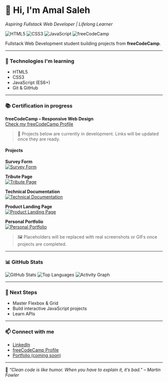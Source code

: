 # 👋 Hi, I'm Amal Saleh
*Aspiring Fullstack Web Developer | Lifelong Learner*

![HTML5](https://img.shields.io/badge/HTML5-E34F26?style=for-the-badge&logo=html5&logoColor=white)
![CSS3](https://img.shields.io/badge/CSS3-1572B6?style=for-the-badge&logo=css3&logoColor=white)
![JavaScript](https://img.shields.io/badge/JavaScript-F7DF1E?style=for-the-badge&logo=javascript&logoColor=black)
![freeCodeCamp](https://img.shields.io/badge/freeCodeCamp-006400?style=for-the-badge&logo=freecodecamp&logoColor=white)

Fullstack Web Development student building projects from **freeCodeCamp**.  

---

### 🚀 Technologies I'm learning
- HTML5  
- CSS3  
- JavaScript (ES6+)  
- Git & GitHub  

---

### 📚 Certification in progress
**freeCodeCamp – Responsive Web Design**  
[Check my freeCodeCamp Profile](https://www.freecodecamp.org/saleh-coder)

> 🚧 Projects below are currently in development. Links will be updated once they are ready.

#### Projects
**Survey Form**  
[![Survey Form](https://via.placeholder.com/400x200.png?text=WIP)](https://saleh-coder.github.io/survey-form/)

**Tribute Page**  
[![Tribute Page](https://via.placeholder.com/400x200.png?text=WIP)](https://saleh-coder.github.io/tribute-page/)

**Technical Documentation**  
[![Technical Documentation](https://via.placeholder.com/400x200.png?text=WIP)](https://saleh-coder.github.io/technical-documentation/)

**Product Landing Page**  
[![Product Landing Page](https://via.placeholder.com/400x200.png?text=WIP)](https://saleh-coder.github.io/product-landing/)

**Personal Portfolio**  
[![Personal Portfolio](https://via.placeholder.com/400x200.png?text=WIP)](https://saleh-coder.github.io/personal-portfolio/)

> 🖼️ Placeholders will be replaced with real screenshots or GIFs once projects are completed.


---

### 📊 GitHub Stats
![GitHub Stats](https://github-readme-stats.vercel.app/api?username=saleh-coder&show_icons=true&theme=radical)
![Top Languages](https://github-readme-stats.vercel.app/api/top-langs/?username=saleh-coder&layout=compact&theme=radical)
![Activity Graph](https://github-readme-activity-graph.vercel.app/graph?username=saleh-coder&theme=react-dark&hide_border=true)

---

### 🧩 Next Steps
- Master Flexbox & Grid  
- Build interactive JavaScript projects  
- Learn APIs  

---

### 📫 Connect with me
- [LinkedIn](https://www.linkedin.com/in/amal-saleh-8019b8b1/)
- [freeCodeCamp Profile](https://www.freecodecamp.org/saleh-coder)  
- [Portfolio (coming soon)]()

---

🧠 *“Clean code is like humor. When you have to explain it, it’s bad.” – Martin Fowler*
